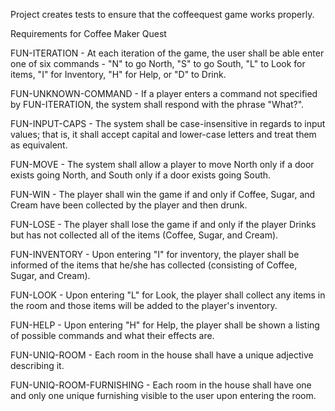 Project creates tests to ensure that the coffeequest game works properly.


Requirements for Coffee Maker Quest

FUN-ITERATION - At each iteration of the game, the user shall be able enter one of six commands - "N" to go North, "S" to go South, "L" to Look for items, "I" for Inventory, "H" for Help, or "D" to Drink.

FUN-UNKNOWN-COMMAND - If a player enters a command not specified by FUN-ITERATION, the system shall respond with the phrase "What?".

FUN-INPUT-CAPS - The system shall be case-insensitive in regards to input values; that is, it shall accept capital and lower-case letters and treat them as equivalent.

FUN-MOVE - The system shall allow a player to move North only if a door exists going North, and South only if a door exists going South.

FUN-WIN - The player shall win the game if and only if Coffee, Sugar, and Cream have been collected by the player and then drunk.

FUN-LOSE - The player shall lose the game if and only if the player Drinks but has not collected all of the items (Coffee, Sugar, and Cream).

FUN-INVENTORY - Upon entering "I" for inventory, the player shall be informed of the items that he/she has collected (consisting of Coffee, Sugar, and Cream).

FUN-LOOK - Upon entering "L" for Look, the player shall collect any items in the room and those items will be added to the player's inventory.

FUN-HELP - Upon entering "H" for Help, the player shall be shown a listing of possible commands and what their effects are.

FUN-UNIQ-ROOM - Each room in the house shall have a unique adjective describing it.

FUN-UNIQ-ROOM-FURNISHING - Each room in the house shall have one and only one unique furnishing visible to the user upon entering the room.
